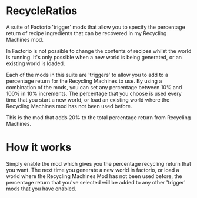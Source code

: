 # RecycleRatios
A suite of Factorio 'trigger' mods that allow you to specify the percentage return of recipe ingredients that can be recovered in my Recycling Machines mod.

In Factorio is not possible to change the contents of recipes whilst the world is running. It's only possible when a new world is being generated, or an existing world is loaded.

Each of the mods in this suite are 'triggers' to allow you to add to a percentage return for the Recycling Machines to use. By using a combination of the mods, you can set any percentage between 10% and 100% in 10% increments. The percentage that you choose is used every time that you start a new world, or load an existing world where the Recycling Machines mod has not been used before.

This is the mod that adds 20% to the total percentage return from Recycling Machines.

# How it works

Simply enable the mod which gives you the percentage recycling return that you want. The next time you generate a new world in factorio, or load a world where the Recycling Machines Mod has not been used before, the percentage return that you've selected will be added to any other 'trigger' mods that you have enabled.